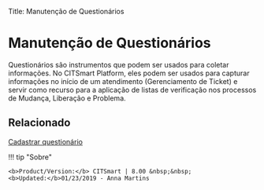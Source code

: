 Title: Manutenção de Questionários

# Manutenção de Questionários

Questionários são instrumentos que podem ser usados para coletar informações. No CITSmart Platform, eles podem ser usados para capturar informações no início de um atendimento (Gerenciamento de Ticket) e servir como recurso para a aplicação de listas de verificação nos processos de Mudança, Liberação e Problema.

## Relacionado

[Cadastrar questionário][1]

[1]:/pt-br/citsmart-platform-9/platform-administration/questionnaires/questionaires-management/register-questionnaire.html


!!! tip "Sobre"

    <b>Product/Version:</b> CITSmart | 8.00 &nbsp;&nbsp;
    <b>Updated:</b>01/23/2019 - Anna Martins  
	

	
